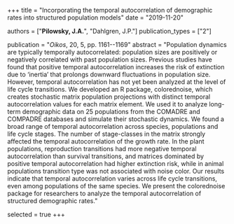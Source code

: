 +++
title = "Incorporating the temporal autocorrelation of demographic rates into structured population models"
date = "2019-11-20"

authors = ["**Pilowsky, J.A.**", "Dahlgren, J.P."]
publication_types = ["2"]

publication = "*Oikos*, 20, 5, pp. 1161--1169"
abstract = "Population dynamics are typically temporally autocorrelated: population sizes are positively or negatively correlated with past population sizes. Previous studies have found that positive temporal autocorrelation increases the risk of extinction due to ‘inertia’ that prolongs downward fluctuations in population size. However, temporal autocorrelation has not yet been analyzed at the level of life cycle transitions. We developed an R package, colorednoise, which creates stochastic matrix population projections with distinct temporal autocorrelation values for each matrix element. We used it to analyze long-term demographic data on 25 populations from the COMADRE and COMPADRE databases and simulate their stochastic dynamics. We found a broad range of temporal autocorrelation across species, populations and life cycle stages. The number of stage-classes in the matrix strongly affected the temporal autocorrelation of the growth rate. In the plant populations, reproduction transitions had more negative temporal autocorrelation than survival transitions, and matrices dominated by positive temporal autocorrelation had higher extinction risk, while in animal populations transition type was not associated with noise color. Our results indicate that temporal autocorrelation varies across life cycle transitions, even among populations of the same species. We present the colorednoise package for researchers to analyze the temporal autocorrelation of structured demographic rates."

selected = true
+++

